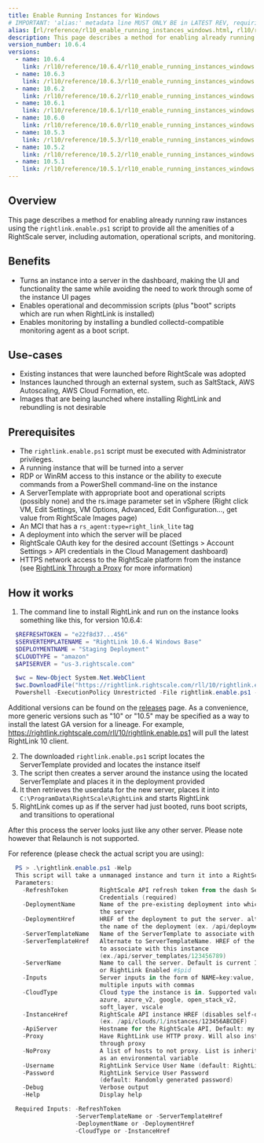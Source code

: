 ```yaml
---
title: Enable Running Instances for Windows
# IMPORTANT: 'alias:' metadata line MUST ONLY BE in LATEST REV, requiring removal of 'alias:' line upon a new latest doc directory revision
alias: [rl/reference/rl10_enable_running_instances_windows.html, rl10/reference/rl10_enable_running_instances_windows.html]
description: This page describes a method for enabling already running raw instances using the rightlink.enable.ps1 script to provide all the amenities of a RightScale server, including automation, operational scripts, and monitoring.
version_number: 10.6.4
versions:
  - name: 10.6.4
    link: /rl10/reference/10.6.4/rl10_enable_running_instances_windows.html
  - name: 10.6.3
    link: /rl10/reference/10.6.3/rl10_enable_running_instances_windows.html
  - name: 10.6.2
    link: /rl10/reference/10.6.2/rl10_enable_running_instances_windows.html
  - name: 10.6.1
    link: /rl10/reference/10.6.1/rl10_enable_running_instances_windows.html
  - name: 10.6.0
    link: /rl10/reference/10.6.0/rl10_enable_running_instances_windows.html
  - name: 10.5.3
    link: /rl10/reference/10.5.3/rl10_enable_running_instances_windows.html
  - name: 10.5.2
    link: /rl10/reference/10.5.2/rl10_enable_running_instances_windows.html
  - name: 10.5.1
    link: /rl10/reference/10.5.1/rl10_enable_running_instances_windows.html
---
```


## Overview

This page describes a method for enabling already running raw instances using the `rightlink.enable.ps1` script to provide all the amenities of a RightScale server, including automation, operational scripts, and monitoring.

## Benefits

* Turns an instance into a server in the dashboard, making the UI and functionality the same while avoiding the need to work through some of the instance UI pages
* Enables operational and decommission scripts (plus "boot" scripts which are run when RightLink is installed)
* Enables monitoring by installing a bundled collectd-compatible monitoring agent as a boot script.

## Use-cases

* Existing instances that were launched before RightScale was adopted
* Instances launched through an external system, such as SaltStack, AWS Autoscaling, AWS Cloud Formation, etc.
* Images that are being launched where installing RightLink and rebundling is not desirable

## Prerequisites

* The `rightlink.enable.ps1` script must be executed with Administrator privileges.
* A running instance that will be turned into a server
* RDP or WinRM access to this instance or the ability to execute commands from a PowerShell command-line on the instance
* A ServerTemplate with appropriate boot and operational scripts (possibly none) and the rs.image parameter set in vSphere (Right click VM, Edit Settings, VM Options, Advanced, Edit Configuration..., get value from RightScale Images page)
* An MCI that has a `rs_agent:type=right_link_lite` tag
* A deployment into which the server will be placed
* RightScale OAuth key for the desired account (Settings > Account Settings > API credentials in the Cloud Management dashboard)
* HTTPS network access to the RightScale platform from the instance (see [RightLink Through a Proxy](rl10_proxying_rightlink.html) for more information)

## How it works

1. The command line to install RightLink and run on the instance looks something like this, for version 10.6.4:

~~~ powershell
  $REFRESHTOKEN = "e22f8d37...456"
  $SERVERTEMPLATENAME = "RightLink 10.6.4 Windows Base"
  $DEPLOYMENTNAME = "Staging Deployment"
  $CLOUDTYPE = "amazon"
  $APISERVER = "us-3.rightscale.com"

  $wc = New-Object System.Net.WebClient
  $wc.DownloadFile("https://rightlink.rightscale.com/rll/10/rightlink.enable.ps1", "$pwd\rightlink.enable.ps1") 
  Powershell -ExecutionPolicy Unrestricted -File rightlink.enable.ps1 -refreshToken $REFRESHTOKEN -serverTemplateName $SERVERTEMPLATENAME -deploymentName $DEPLOYMENTNAME -cloudType $CLOUDTYPE -ApiServer $APISERVER
~~~
  
  Additional versions can be found on the [releases](/rl10/releases) page. As a convenience, more generic versions such as "10" or "10.5" may be specified as a way to install the latest GA version for a lineage. For example, https://rightlink.rightscale.com/rll/10/rightlink.enable.ps1 will pull the latest RightLink 10 client.

2. The downloaded `rightlink.enable.ps1` script locates the ServerTemplate provided and locates the instance itself
3. The script then creates a server around the instance using the located ServerTemplate and places it in the deployment provided
4. It then retrieves the userdata for the new server, places it into `C:\ProgramData\RightScale\RightLink` and starts RightLink
5. RightLink comes up as if the server had just booted, runs boot scripts, and transitions to operational

After this process the server looks just like any other server. Please note however that Relaunch is not supported.

For reference (please check the actual script you are using):

~~~ powershell
  PS > .\rightlink.enable.ps1 -Help
  This script will take a unmanaged instance and turn it into a RightScale server.
  Parameters:
    -RefreshToken         RightScale API refresh token from the dash Settings>API
                          Credentials (required)
    -DeploymentName       Name of the pre-existing deployment into which to put
                          the server
    -DeploymentHref       HREF of the deployment to put the server. alternate to
                          the name of the deployment (ex. /api/deployments/123456789)
    -ServerTemplateName   Name of the ServerTemplate to associate with this instance
    -ServerTemplateHref   Alternate to ServerTemplateName. HREF of the ServerTemplate
                          to associate with this instance
                          (ex./api/server_templates/123456789)
    -ServerName           Name to call the server. Default is current Instance name
                          or RightLink Enabled #$pid
    -Inputs               Server inputs in the form of NAME=key:value, separate
                          multiple inputs with commas
    -CloudType            Cloud type the instance is in. Supported values are amazon,
                          azure, azure_v2, google, open_stack_v2,
                          soft_layer, vscale
    -InstanceHref         RightScale API instance HREF (disables self-detection)
                          (ex. /api/clouds/1/instances/123456ABCDEF)
    -ApiServer            Hostname for the RightScale API, Default: my.rightscale.com
    -Proxy                Have RightLink use HTTP proxy. Will also install RightLink
                          through proxy
    -NoProxy              A list of hosts to not proxy. List is inherited by scripts
                          as an environmental variable
    -Username             RightLink Service User Name (default: RightLink)
    -Password             RightLink Service User Password
                          (default: Randomly generated password)
    -Debug                Verbose output
    -Help                 Display help

  Required Inputs: -RefreshToken
                   -ServerTemplateName or -ServerTemplateHref
                   -DeploymentName or -DeploymentHref
                   -CloudType or -InstanceHref
~~~
